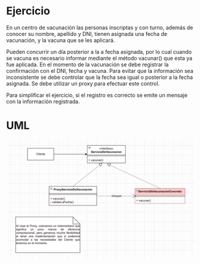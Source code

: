 # Ejercicio
En un centro de vacunación las personas inscriptas y con turno, además de conocer su
nombre, apellido y DNI, tienen asignada una fecha de vacunación, y la vacuna que se les
aplicará.

Pueden concurrir un día posterior a la a fecha asignada, por lo cual cuando se vacuna es
necesario informar mediante el método vacunar() que esta ya fue aplicada. En el
momento de la vacunación se debe registrar la confirmación con el DNI, fecha y vacuna.
Para evitar que la información sea inconsistente se debe controlar que la fecha sea igual o
posterior a la fecha asignada. Se debe utilizar un proxy para efectuar este control.

Para simplificar el ejercicio, si el registro es correcto se emite un mensaje con la
información registrada.

# UML

![img.png](img.png)